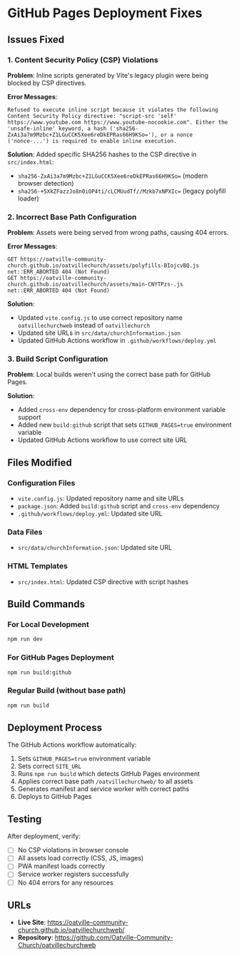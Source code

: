 # GitHub Pages Deployment Fixes

## Issues Fixed

### 1. Content Security Policy (CSP) Violations

**Problem**: Inline scripts generated by Vite's legacy plugin were being blocked by CSP directives.

**Error Messages**:

```text
Refused to execute inline script because it violates the following Content Security Policy directive: "script-src 'self' https://www.youtube.com https://www.youtube-nocookie.com". Either the 'unsafe-inline' keyword, a hash ('sha256-ZxAi3a7m9Mzbc+Z1LGuCCK5Xee6reDkEPRas66H9KSo='), or a nonce ('nonce-...') is required to enable inline execution.
```

**Solution**: Added specific SHA256 hashes to the CSP directive in `src/index.html`:

- `sha256-ZxAi3a7m9Mzbc+Z1LGuCCK5Xee6reDkEPRas66H9KSo=` (modern browser detection)
- `sha256-+5XkZFazzJo8n0iOP4ti/cLCMUudTf//Mzkb7xNPXIc=` (legacy polyfill loader)

### 2. Incorrect Base Path Configuration

**Problem**: Assets were being served from wrong paths, causing 404 errors.

**Error Messages**:

```text
GET https://oatville-community-church.github.io/oatvillechurch/assets/polyfills-BIojcvBQ.js net::ERR_ABORTED 404 (Not Found)
GET https://oatville-community-church.github.io/oatvillechurch/assets/main-CNYTPzs-.js net::ERR_ABORTED 404 (Not Found)
```

**Solution**:

- Updated `vite.config.js` to use correct repository name `oatvillechurchweb` instead of `oatvillechurch`
- Updated site URLs in `src/data/churchInformation.json`
- Updated GitHub Actions workflow in `.github/workflows/deploy.yml`

### 3. Build Script Configuration

**Problem**: Local builds weren't using the correct base path for GitHub Pages.

**Solution**:

- Added `cross-env` dependency for cross-platform environment variable support
- Added new `build:github` script that sets `GITHUB_PAGES=true` environment variable
- Updated GitHub Actions workflow to use correct site URL

## Files Modified

### Configuration Files

- `vite.config.js`: Updated repository name and site URLs
- `package.json`: Added `build:github` script and `cross-env` dependency
- `.github/workflows/deploy.yml`: Updated site URL

### Data Files

- `src/data/churchInformation.json`: Updated site URL

### HTML Templates

- `src/index.html`: Updated CSP directive with script hashes

## Build Commands

### For Local Development

```bash
npm run dev
```

### For GitHub Pages Deployment

```bash
npm run build:github
```

### Regular Build (without base path)

```bash
npm run build
```

## Deployment Process

The GitHub Actions workflow automatically:

1. Sets `GITHUB_PAGES=true` environment variable
2. Sets correct `SITE_URL`
3. Runs `npm run build` which detects GitHub Pages environment
4. Applies correct base path `/oatvillechurchweb/` to all assets
5. Generates manifest and service worker with correct paths
6. Deploys to GitHub Pages

## Testing

After deployment, verify:

- [ ] No CSP violations in browser console
- [ ] All assets load correctly (CSS, JS, images)
- [ ] PWA manifest loads correctly
- [ ] Service worker registers successfully
- [ ] No 404 errors for any resources

## URLs

- **Live Site**: <https://oatville-community-church.github.io/oatvillechurchweb/>
- **Repository**: <https://github.com/Oatville-Community-Church/oatvillechurchweb>
